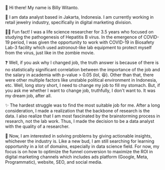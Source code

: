 👋 Hi there! My name is Billy Witanto.

💼 I am data analyst based in Jakarta, Indonesia. I am currently working in retail jewelry industry, specifically in digital marketing division.

👨‍🔬 Fun fact! I was a life science researcher for 3.5 years who focused on studying the pathogenesis of Hepatitis B virus. In the emergence of COVID-19 period, I was given the opportunity to work with COVID-19 in Biosafety Lab-3 facility which used astronout-like lab equipment to protect myself from the virus, just like in the zombie movie. 

❓ Well, if you ask why I changed job, the truth answer is because of there is no statistically significant correlation between the importance of the job and the salary in academia with p-value > 0.05 (lol, 😆). Other than that, there were other multiple factors like unstable political environment in Indonesia, etc. Well, long story short, I need to change my job to fill my stomach. But, if you ask me whether I want to change job, truthfully, I don't want to. It was my dream job, after all. 

✨ The hardest struggle was to find the most suitable job for me. After a long consideration, I made a realization that the backbone of research is the data. I also realize that I am most fascinated by the brainstorming process in research, not the lab work. Thus, I made the decision to be a data analyst with the quality of a researcher.

🌱 Now, I am interested in solving problems by giving actionable insights, whichever the industry is. Like a new bud, I am still searching for learning opportunity in a lot of domains, especially in data science field. For now, my focus is on how to optimize the funnel conversion to maximize the ROI in digital marketing channels which includes ads platform (Google, Meta, Programmatic), website, SEO, and social media.

<!--
**b1llywitant0/b1llywitant0** is a ✨ _special_ ✨ repository because its `README.md` (this file) appears on your GitHub profile.

Here are some ideas to get you started:

- 🔭 I’m currently working on ...
- 🌱 I’m currently learning ...
- 👯 I’m looking to collaborate on ...
- 🤔 I’m looking for help with ...
- 💬 Ask me about ...
- 📫 How to reach me: ...
- 😄 Pronouns: ...
- ⚡ Fun fact: ...
-->
